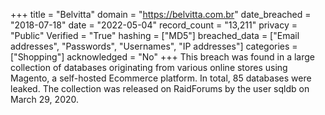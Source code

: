 +++
title = "Belvitta"
domain = "https://belvitta.com.br"
date_breached = "2018-07-18"
date = "2022-05-04"
record_count = "13,211"
privacy = "Public"
Verified = "True"
hashing = ["MD5"]
breached_data = ["Email addresses", "Passwords", "Usernames", "IP addresses"]
categories = ["Shopping"]
acknowledged = "No"
+++
This breach was found in a large collection of databases originating from various online stores using Magento, a self-hosted Ecommerce platform. In total, 85 databases were leaked. The collection was released on RaidForums by the user sqldb on March 29, 2020.
